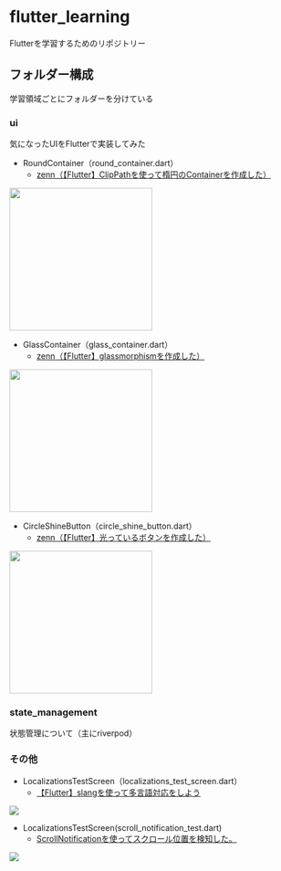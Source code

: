 # flutter_learning

Flutterを学習するためのリポジトリー

## フォルダー構成

学習領域ごとにフォルダーを分けている

### ui

気になったUIをFlutterで実装してみた

- RoundContainer（round_container.dart）
  - [zenn（【Flutter】ClipPathを使って楕円のContainerを作成した）](https://zenn.dev/al_rosa/articles/7a3754d7ac5825)

<img src="https://storage.googleapis.com/zenn-user-upload/dec387fbee11-20230804.png" width="250">

- GlassContainer（glass_container.dart）
  - [zenn（【Flutter】glassmorphismを作成した）](https://zenn.dev/al_rosa/articles/70c2e647e88f56)

<img src="https://storage.googleapis.com/zenn-user-upload/954adbad10f7-20230818.png" width="250">

- CircleShineButton（circle_shine_button.dart）
  - [zenn（【Flutter】光っているボタンを作成した）](https://zenn.dev/al_rosa/articles/de415da57ef61e)

<img src="https://storage.googleapis.com/zenn-user-upload/3a89b7ea8b1d-20230908.png" width="250">

### state_management

状態管理について（主にriverpod）

### その他

- LocalizationsTestScreen（localizations_test_screen.dart）
  - [【Flutter】slangを使って多言語対応をしよう](https://zenn.dev/al_rosa/articles/0190852ede7672)

![](https://storage.googleapis.com/zenn-user-upload/e05bf92e4a82-20230928.gif)

- LocalizationsTestScreen(scroll_notification_test.dart)
  - [ScrollNotificationを使ってスクロール位置を検知した。](https://zenn.dev/al_rosa/articles/ebfa6ec4a9eec6)

![](https://storage.googleapis.com/zenn-user-upload/7e7350fc7182-20230927.gif)
